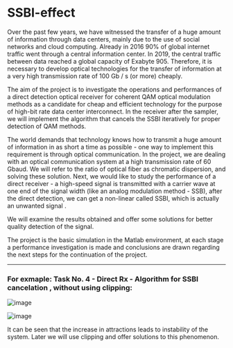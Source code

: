 # SSBI-effect

Over the past few years, we have witnessed the transfer of a huge amount of information through data centers, mainly due to the use of social networks and cloud computing. Already in 2016 90% of global internet traffic went through a central information center. In 2019, the central traffic between data reached a global capacity of Exabyte 905. Therefore, it is necessary to develop optical technologies for the transfer of information at a very high transmission rate of 100 Gb / s (or more) cheaply.

The aim of the project is to investigate the operations and performances of a direct detection optical receiver for coherent QAM optical modulation methods as a candidate for cheap and efficient technology for the purpose of high-bit rate data center interconnect. In the receiver after the sampler, we will implement the algorithm that cancels the SSBI iteratively for proper detection of QAM methods.

The world demands that technology knows how to transmit a huge amount of information in as short a time as possible - one way to implement this requirement is through optical communication.
In the project, we are dealing with an optical communication system at a high transmission rate of 60 Gbaud. We will refer to the ratio of optical fiber as chromatic dispersion, and solving these solution.
Next, we would like to study the performance of a direct receiver - a high-speed signal is transmitted with a carrier wave at one end of the signal width (like an analog modulation method - SSB), after the direct detection, we can get a non-linear called SSBI, which is actually an unwanted signal .
 
We will examine the results obtained and offer some solutions for better quality detection of the signal.

The project is the basic simulation in the Matlab environment, at each stage a performance investigation is made and conclusions are drawn regarding the next steps for the continuation of the project.
 
 
 ---
 

### **For exmaple: Task No. 4 - Direct Rx - Algorithm for SSBI cancelation , without using clipping:**


![image](https://user-images.githubusercontent.com/92098070/152528839-136ddb75-ba44-4478-8583-437bf103190d.png)


![image](https://user-images.githubusercontent.com/92098070/152529172-41fd06a2-cf8a-4e63-9097-10e3aca8ad2d.png)



It can be seen that the increase in attractions leads to instability of the system.
Later we will use clipping and offer solutions to this phenomenon.
